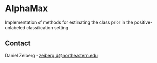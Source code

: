 # AlphaMax
Implementation of methods for estimating the class prior in the positive-unlabeled classification setting

## Contact

Daniel Zeiberg - zeiberg.d@northeastern.edu